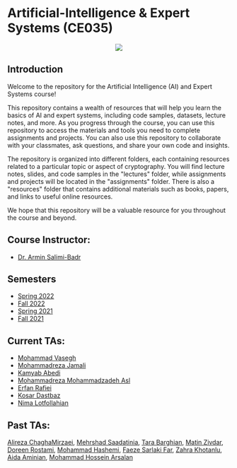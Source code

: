 # Artificial-Intelligence & Expert Systems (CE035)

<p align="center">
  <img src="https://github.com/SBU-CE/Artificial-Intelligence/blob/main/images/course-logo.jpg">	
</p>

## Introduction

Welcome to the repository for the Artificial Intelligence (AI) and Expert Systems course!

This repository contains a wealth of resources that will help you learn the basics of AI and expert systems, including code samples, datasets, lecture notes, and more. As you progress through the course, you can use this repository to access the materials and tools you need to complete assignments and projects. You can also use this repository to collaborate with your classmates, ask questions, and share your own code and insights.

The repository is organized into different folders, each containing resources related to a particular topic or aspect of cryptography. You will find lecture notes, slides, and code samples in the "lectures" folder, while assignments and projects will be located in the "assignments" folder. There is also a "resources" folder that contains additional materials such as books, papers, and links to useful online resources.

We hope that this repository will be a valuable resource for you throughout the course and beyond.

## Course Instructor:
* [Dr. Armin Salimi-Badr](https://scholar.google.com/citations?user=akmKmMQAAAAJ&hl=en)

## Semesters
* [Spring 2022](https://github.com/SBU-CE/CE035-Artificial-Intelligence/tree/main/2022%20-%22Spring)
* [Fall 2022](https://github.com/SBU-CE/CE035-Artificial-Intelligence/tree/main/2022%20-%20Fall)
* [Spring 2021](https://github.com/SBU-CE/CE035-Artificial-Intelligence/tree/main/2022%20-%20Spring)
* [Fall 2021](https://github.com/SBU-CE/CE035-Artificial-Intelligence/tree/main/2021%20-%20Fall)


## Current TAs:
* [Mohammad Vasegh](https://github.com/mesmol)
* [Mohammadreza Jamali](https://github.com/mreza79)
* [Kamyab Abedi](https://github.com/b4ym4k)
* [Mohammadreza Mohammadzadeh Asl](https://github.com/Mohammadreza-mz)
* [Erfan Rafiei](https://github.com/3RFUNn)
* [Kosar Dastbaz](https://github.com/KosarDst)
* [Nima Lotfollahian](https://github.com/nimalotfo)

## Past TAs:
[Alireza ChaghaMirzaei](https://github.com/achm25), [Mehrshad Saadatinia](https://github.com/mehrshad-sdtn), [Tara Barghian](https://github.com/taraBarghian), [Matin Zivdar](https://github.com/zivdar001matin), [Doreen Rostami](https://github.com/DorreenRostami), [Mohammad Hashemi](https://github.com/mohammadhashemii), [Faeze Sarlaki Far](https://github.com/faezesarlakifar), [Zahra Khotanlu](https://github.com/zkhotanlou), [Aida Aminian](https://github.com/aidaaminian), [Mohammad Hossein Arsalan](https://github.com/ARSERLIN)


